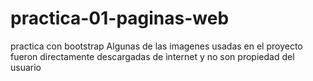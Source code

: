 # practica-01-paginas-web
practica con bootstrap
Algunas de las imagenes usadas en el proyecto fueron directamente descargadas de internet y no son propiedad del usuario
